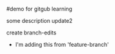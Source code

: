 #demo for gitgub learning

 some description
 update2

create branch-edits

- I'm adding this from 'feature-branch'